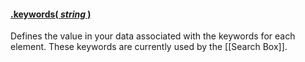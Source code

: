#### <a name="string" href="#wiki-string">.keywords( *string* )</a>

Defines the value in your data associated with the keywords for each element. These keywords are currently used by the [[Search Box]].

